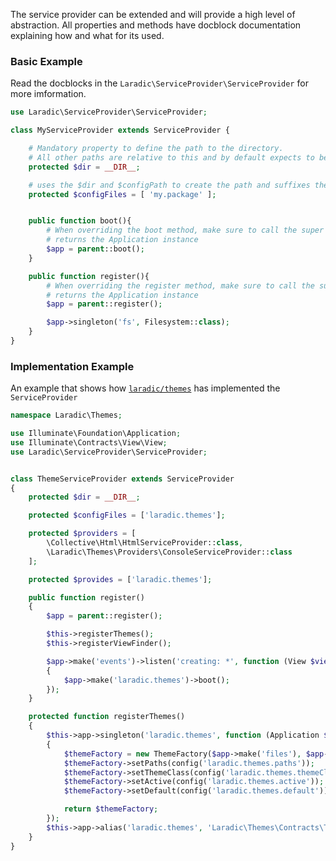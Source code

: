 <!---
title: ServiceProvider
author: Robin Radic
-->


The service provider can be extended and will provide a high level of abstraction.
All properties and methods have docblock documentation explaining how and what for its used.

### Basic Example
Read the docblocks in the `Laradic\ServiceProvider\ServiceProvider` for more imformation.

```php
use Laradic\ServiceProvider\ServiceProvider;

class MyServiceProvider extends ServiceProvider {

    # Mandatory property to define the path to the directory.
    # All other paths are relative to this and by default expects to be in the src directory
    protected $dir = __DIR__;

    # uses the $dir and $configPath to create the path and suffixes the my.package with .php
    protected $configFiles = [ 'my.package' ];


    public function boot(){
        # When overriding the boot method, make sure to call the super method.
        # returns the Application instance
        $app = parent::boot();
    }

    public function register(){
        # When overriding the register method, make sure to call the super method.
        # returns the Application instance
        $app = parent::register();

        $app->singleton('fs', Filesystem::class);
    }
}
```

### Implementation Example

An example that shows how [`laradic/themes`](https://github.com/laradic/themes/blob/v3/src/ThemeServiceProvider.php) has implemented the `ServiceProvider`

```php
namespace Laradic\Themes;

use Illuminate\Foundation\Application;
use Illuminate\Contracts\View\View;
use Laradic\ServiceProvider\ServiceProvider;


class ThemeServiceProvider extends ServiceProvider
{
    protected $dir = __DIR__;

    protected $configFiles = ['laradic.themes'];

    protected $providers = [
        \Collective\Html\HtmlServiceProvider::class,
        \Laradic\Themes\Providers\ConsoleServiceProvider::class
    ];

    protected $provides = ['laradic.themes'];

    public function register()
    {
        $app = parent::register();

        $this->registerThemes();
        $this->registerViewFinder();

        $app->make('events')->listen('creating: *', function (View $view) use ($app)
        {
            $app->make('laradic.themes')->boot();
        });
    }

    protected function registerThemes()
    {
        $this->app->singleton('laradic.themes', function (Application $app)
        {
            $themeFactory = new ThemeFactory($app->make('files'), $app->make('events'), $app->make('url'));
            $themeFactory->setPaths(config('laradic.themes.paths'));
            $themeFactory->setThemeClass(config('laradic.themes.themeClass'));
            $themeFactory->setActive(config('laradic.themes.active'));
            $themeFactory->setDefault(config('laradic.themes.default'));

            return $themeFactory;
        });
        $this->app->alias('laradic.themes', 'Laradic\Themes\Contracts\ThemeFactory');
    }
}
```
